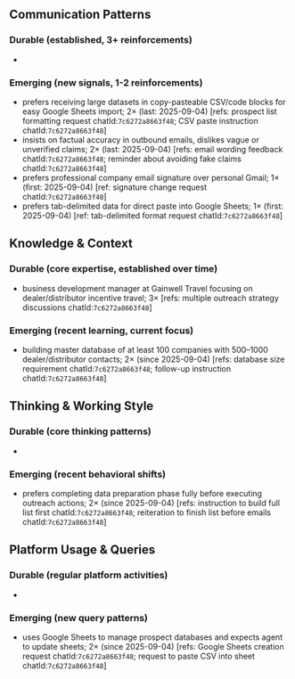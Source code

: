 ## Communication Patterns
### Durable (established, 3+ reinforcements)
-

### Emerging (new signals, 1-2 reinforcements)
- prefers receiving large datasets in copy-pasteable CSV/code blocks for easy Google Sheets import; 2× (last: 2025-09-04) [refs: prospect list formatting request chatId:`7c6272a8663f48`; CSV paste instruction chatId:`7c6272a8663f48`]
- insists on factual accuracy in outbound emails, dislikes vague or unverified claims; 2× (last: 2025-09-04) [refs: email wording feedback chatId:`7c6272a8663f48`; reminder about avoiding fake claims chatId:`7c6272a8663f48`]
- prefers professional company email signature over personal Gmail; 1× (first: 2025-09-04) [ref: signature change request chatId:`7c6272a8663f48`]
- prefers tab-delimited data for direct paste into Google Sheets; 1× (first: 2025-09-04) [ref: tab-delimited format request chatId:`7c6272a8663f48`]

## Knowledge & Context
### Durable (core expertise, established over time)
- business development manager at Gainwell Travel focusing on dealer/distributor incentive travel; 3× [refs: multiple outreach strategy discussions chatId:`7c6272a8663f48`]

### Emerging (recent learning, current focus)
- building master database of at least 100 companies with 500–1000 dealer/distributor contacts; 2× (since 2025-09-04) [refs: database size requirement chatId:`7c6272a8663f48`; follow-up instruction chatId:`7c6272a8663f48`]

## Thinking & Working Style
### Durable (core thinking patterns)
-

### Emerging (recent behavioral shifts)
- prefers completing data preparation phase fully before executing outreach actions; 2× (since 2025-09-04) [refs: instruction to build full list first chatId:`7c6272a8663f48`; reiteration to finish list before emails chatId:`7c6272a8663f48`]

## Platform Usage & Queries
### Durable (regular platform activities)
-

### Emerging (new query patterns)
- uses Google Sheets to manage prospect databases and expects agent to update sheets; 2× (since 2025-09-04) [refs: Google Sheets creation request chatId:`7c6272a8663f48`; request to paste CSV into sheet chatId:`7c6272a8663f48`]